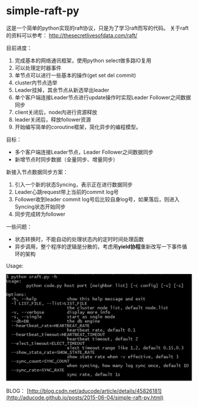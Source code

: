 # simple-raft-py
这是一个简单的python实现的raft协议，只是为了学习raft而写的代码。
关于raft的资料可以参考：
http://thesecretlivesofdata.com/raft/

目前进度：

1. 完成基本的网络通讯框架，使用python select做多路IO复用
2. 可以处理定时器事件
3. 单节点可以进行一些基本的操作(get  set  del  commit)
4. cluster内节点选举
5. Leader挂掉，其余节点从新选举出leader
6. 单个客户端连接Leader节点进行update操作时实现Leader Follower之间数据同步
7. client关闭后，node内进行资源释放
8. leader关闭后，释放follower资源
9. 开始编写简单的coroutine框架，简化异步的编程模型。

目标：

* 多个客户端连接Leader节点，Leader Follower之间数据同步
* 新增节点时同步数据（全量同步、增量同步）

新接入节点数据同步方案：

1. 引入一个新的状态Syncing，表示正在进行数据同步
2. Leader心跳request带上当前的commit log号
3. Follower收到leader commit log号后比较自身log号，如果落后，则进入Syncing状态开始同步
4. 同步完成转为follower

一些问题：

* 状态转换时，不能自动的处理状态内的定时时间处理函数
* 异步调用，整个程序的逻辑是分散的，考虑用**yield协程**重新改写一下事件循环的架构

Usage:

![image](https://raw.githubusercontent.com/aducode/statics/master/img/sraft-usage.png)


BLOG：
[http://blog.csdn.net/aducode/article/details/45826181](http://aducode.github.io/posts/2015-06-04/simple-raft-py.html)

